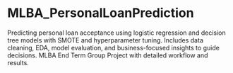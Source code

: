 # MLBA_PersonalLoanPrediction
Predicting personal loan acceptance using logistic regression and decision tree models with SMOTE and hyperparameter tuning. Includes data cleaning, EDA, model evaluation, and business-focused insights to guide decisions. MLBA End Term Group Project with detailed workflow and results.
